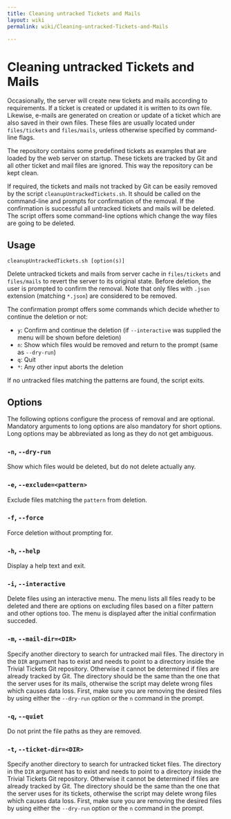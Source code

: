 ```yaml
---
title: Cleaning untracked Tickets and Mails
layout: wiki
permalink: wiki/Cleaning-untracked-Tickets-and-Mails

---
```


# Cleaning untracked Tickets and Mails

Occasionally, the server will create new tickets and mails according to
requirements. If a ticket is created or updated it is written to its own file.
Likewise, e-mails are generated on creation or update of a ticket which are also
saved in their own files. These files are usually located under `files/tickets`
and `files/mails`, unless otherwise specified by command-line flags.

The repository contains some predefined tickets as examples that are loaded by
the web server on startup. These tickets are tracked by Git and all other ticket
and mail files are ignored. This way the repository can be kept clean.

If required, the tickets and mails not tracked by Git can be easily removed by
the script `cleanupUntrackedTickets.sh`. It should be called on the command-line
and prompts for confirmation of the removal. If the confirmation is successful
all untracked tickets and mails will be deleted. The script offers some
command-line options which change the way files are going to be deleted.

## Usage

`cleanupUntrackedTickets.sh [option(s)]`

Delete untracked tickets and mails from server cache in `files/tickets` and
`files/mails` to revert the server to its original state. Before deletion, the
user is prompted to confirm the removal. Note that only files with `.json`
extension (matching `*.json`) are considered to be removed.

The confirmation prompt offers some commands which decide whether to continue
the deletion or not:

* `y`: Confirm and continue the deletion (if `--interactive` was supplied the
  menu will be shown before deletion)
* `n`: Show which files would be removed and return to the prompt (same as
  `--dry-run`)
* `q`: Quit
* `*`: Any other input aborts the deletion

If no untracked files matching the patterns are found, the script exits.

## Options

The following options configure the process of removal and are optional.
Mandatory arguments to long options are also mandatory for short options.
Long options may be abbreviated as long as they do not get ambiguous.

### `-n`, `--dry-run`

Show which files would be deleted, but do not delete actually any.

### `-e`, `--exclude=<pattern>`

Exclude files matching the `pattern` from deletion.

### `-f`, `--force`

Force deletion without prompting for.

### `-h`, `--help`

Display a help text and exit.

### `-i`, `--interactive`

Delete files using an interactive menu. The menu lists all files ready to be
deleted and there are options on excluding files based on a filter pattern and
other options too. The menu is displayed after the initial confirmation succeded.

### `-m`, `--mail-dir=<DIR>`

Specify another directory to search for untracked mail files. The directory in
the `DIR` argument has to exist and needs to point to a directory inside the
Trivial Tickets Git repository. Otherwise it cannot be determined if files are
already tracked by Git. The directory should be the same than the one that the
server uses for its mails, otherwise the script may delete wrong files which
causes data loss. First, make sure you are removing the desired files by using
either the `--dry-run` option or the `n` command in the prompt.

### `-q`, `--quiet`

Do not print the file paths as they are removed.

### `-t`, `--ticket-dir=<DIR>`

Specify another directory to search for untracked ticket files. The directory in
the `DIR` argument has to exist and needs to point to a directory inside the
Trivial Tickets Git repository. Otherwise it cannot be determined if files are
already tracked by Git. The directory should be the same than the one that the
server uses for its tickets, otherwise the script may delete wrong files which
causes data loss. First, make sure you are removing the desired files by using
either the `--dry-run` option or the `n` command in the prompt.
